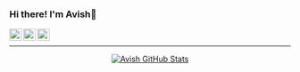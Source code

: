 ### Hi there! I'm Avish👋
<!--
**avishshah11/avishshah11** is a ✨ _special_ ✨ repository because its `README.md` (this file) appears on your GitHub profile.

Here are some ideas to get you started:

- 🔭 I’m currently working on ...
- 🌱 I’m currently learning ...
- 👯 I’m looking to collaborate on ...
- 🤔 I’m looking for help with ...
- 💬 Ask me about ...
- 📫 How to reach me: ...
- 😄 Pronouns: ...
- ⚡ Fun fact: ...
-->
<a href="https://www.linkedin.com/in/avish-shah-ba77581a0//">
  <img align="left" alt="Avish Shah's LinkdeIN" width="22px" src="https://cdn.jsdelivr.net/npm/simple-icons@v3/icons/linkedin.svg" />
</a>
<a href="https://leetcode.com/avish11/">
  <img align="left" alt="Avish Shah's Leetcode" width="22px" src="https://cdn.jsdelivr.net/npm/simple-icons@v3/icons/leetcode.svg" />
</a>
<a href="https://www.hackerrank.com/avishshah1108">
  <img align="left" alt="Avish Shah's HackerRank" width="22px" src="https://cdn.jsdelivr.net/npm/simple-icons@v3/icons/hackerrank.svg" />
</a>
</br>

---


<p align="center">
  
<a href="https://github.com/avishshah11">
  <img align="center" src="https://github-readme-stats.vercel.app/api?username=avishshah11&show_icons=true&theme=merko&include_all_commits=true&hide=contribs&count_private=true&line_height=32" alt="Avish GitHub Stats" />
</a>

</p>
